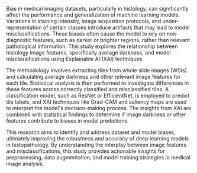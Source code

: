 Bias in medical imaging datasets, particularly in histology, can significantly affect the performance and generalization of machine learning models. Variations in staining intensity, image acquisition protocols, and under-representation of certain classes introduce artifacts that may lead to model misclassifications. These biases often cause the model to rely on non-diagnostic features, such as darker or brighter regions, rather than relevant pathological information. This study explores the relationship between histology image features, specifically average darkness, and model misclassifications using Explainable AI (XAI) techniques.

The methodology involves extracting tiles from whole slide images (WSIs) and calculating average darkness and other relevant image features for each tile. Statistical analysis is then performed to investigate differences in these features across correctly classified and misclassified tiles. A classification model, such as ResNet or EfficientNet, is employed to predict tile labels, and XAI techniques like Grad-CAM and saliency maps are used to interpret the model's decision-making process. The insights from XAI are combined with statistical findings to determine if image darkness or other features contribute to biases in model predictions.

This research aims to identify and address dataset and model biases, ultimately improving the robustness and accuracy of deep learning models in histopathology. By understanding the interplay between image features and misclassifications, this study provides actionable insights for preprocessing, data augmentation, and model training strategies in medical image analysis.
